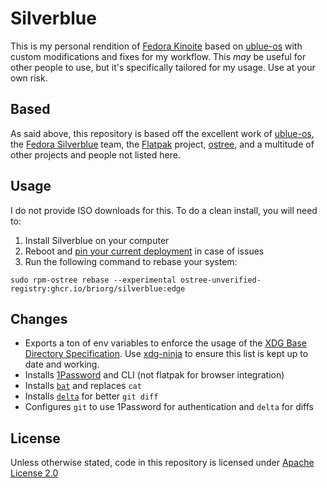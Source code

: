 # Silverblue

This is my personal rendition of [Fedora Kinoite](https://kinoite.fedoraproject.org/) based on [ublue-os](https://github.com/ublue-os) with custom modifications and fixes for my workflow. This _may_ be useful for other people to use, but it's specifically tailored for my usage. Use at your own risk.

## Based

As said above, this repository is based off the excellent work of [ublue-os](https://github.com/ublue-os), the [Fedora Silverblue](https://silverblue.fedoraproject.org/) team, the [Flatpak](https://flatpak.org/) project, [ostree](https://github.com/ostreedev/ostree), and a multitude of other projects and people not listed here.

## Usage

I do not provide ISO downloads for this. To do a clean install, you will need to:

1) Install Silverblue on your computer
2) Reboot and [pin your current deployment](https://docs.fedoraproject.org/en-US/fedora-silverblue/faq/#_how_can_i_upgrade_my_system_to_the_next_major_version_for_instance_rawhide_or_an_upcoming_fedora_release_branch_while_keeping_my_current_deployment) in case of issues
3) Run the following command to rebase your system:

```shell
sudo rpm-ostree rebase --experimental ostree-unverified-registry:ghcr.io/briorg/silverblue:edge
```

## Changes

- Exports a ton of env variables to enforce the usage of the [XDG Base Directory Specification](https://xdgbasedirectoryspecification.com/). Use [xdg-ninja](https://github.com/b3nj5m1n/xdg-ninja) to ensure this list is kept up to date and working.
- Installs [1Password](https://1password.com) and CLI (not flatpak for browser integration)
- Installs [`bat`](https://github.com/sharkdp/bat) and replaces `cat`
- Installs [`delta`](https://github.com/dandavison/delta) for better `git diff`
- Configures `git` to use 1Password for authentication and `delta` for diffs

## License

Unless otherwise stated, code in this repository is licensed under [Apache License 2.0](LICENSE)
